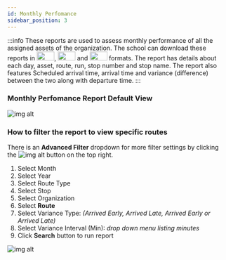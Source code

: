 ```yaml
---
id: Monthly Perfomance
sidebar_position: 3
---
```


:::info
These reports are used to assess monthly performance of all the assigned assets of the organization. The school can download these reports in <img src='/img/csv-btn.png' height='20px' width='40px'/>, <img src='/img/pdf-btn.png' height='20px' width='40px'/> and <img src='/img/excel-btn.png' height='20px' width='40px'/> formats. The report has details about each day, asset, route, run, stop number and stop name. The report also features Scheduled arrival time, arrival time  and variance (difference) between the two along with departure time.
:::

### Monthly Perfomance Report Default View
![img alt](/img/monthly-reports-default.png)

### How to filter the report to view specific routes
There is an **Advanced Filter** dropdown for more filter settings by clicking the ![img alt](/img/advanced-filter-btn.png) button on the top right. <br/>

1. Select Month
2. Select Year
3. Select Route Type
4. Select Stop
5. Select Organization
6. Select **Route**
7. Select Variance Type: *(Arrived Early, Arrived Late, Arrived Early or Arrived Late)*
8. Select Variance Interval (Min): *drop down menu listing minutes*
9. Click **Search** button to run report


![img alt](/img/monthly-reports-filter.png)